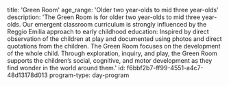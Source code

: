 title: 'Green Room'
age_range: 'Older two year-olds to mid three year-olds'
description: 'The Green Room is for older two year-olds to mid three year-olds. Our emergent classroom curriculum is strongly influenced by the Reggio Emilia approach to early childhood education: Inspired by direct observation of the children at play and documented using photos and direct quotations from the children. The Green Room focuses on the development of the whole child. Through exploration, inquiry, and play, the Green Room supports the children’s social, cognitive, and motor development as they find wonder in the world around them.'
id: f6bbf2b7-ff99-4551-a4c7-48d13178d013
program-type: day-program
